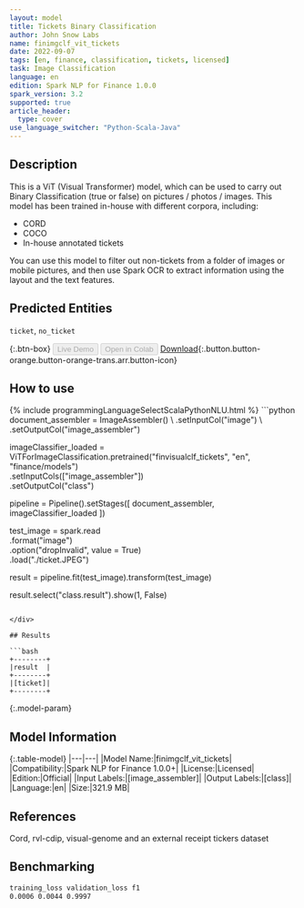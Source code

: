 ```yaml
---
layout: model
title: Tickets Binary Classification
author: John Snow Labs
name: finimgclf_vit_tickets
date: 2022-09-07
tags: [en, finance, classification, tickets, licensed]
task: Image Classification
language: en
edition: Spark NLP for Finance 1.0.0
spark_version: 3.2
supported: true
article_header:
  type: cover
use_language_switcher: "Python-Scala-Java"
---
```


## Description

This is a ViT (Visual Transformer) model, which can be used to carry out Binary Classification (true or false) on pictures / photos / images. This model has been trained in-house with different corpora, including:
- CORD
- COCO
- In-house annotated tickets 

You can use this model to filter out non-tickets from a folder of images or mobile pictures, and then use Spark OCR to extract information using the layout and the text features.

## Predicted Entities

`ticket`, `no_ticket`

{:.btn-box}
<button class="button button-orange" disabled>Live Demo</button>
<button class="button button-orange" disabled>Open in Colab</button>
[Download](https://s3.amazonaws.com/auxdata.johnsnowlabs.com/finance/models/finimgclf_vit_tickets_en_1.0.0_3.2_1662559973697.zip){:.button.button-orange.button-orange-trans.arr.button-icon}

## How to use



<div class="tabs-box" markdown="1">
{% include programmingLanguageSelectScalaPythonNLU.html %}
```python
document_assembler = ImageAssembler() \
    .setInputCol("image") \
    .setOutputCol("image_assembler")

imageClassifier_loaded = ViTForImageClassification.pretrained("finvisualclf_tickets", "en", "finance/models")\
  .setInputCols(["image_assembler"])\
  .setOutputCol("class")

pipeline = Pipeline().setStages([
    document_assembler,
    imageClassifier_loaded
])

test_image = spark.read\
    .format("image")\
    .option("dropInvalid", value = True)\
    .load("./ticket.JPEG")

result = pipeline.fit(test_image).transform(test_image)

result.select("class.result").show(1, False)
```

</div>

## Results

```bash
+--------+
|result  |
+--------+
|[ticket]|
+--------+
```

{:.model-param}
## Model Information

{:.table-model}
|---|---|
|Model Name:|finimgclf_vit_tickets|
|Compatibility:|Spark NLP for Finance 1.0.0+|
|License:|Licensed|
|Edition:|Official|
|Input Labels:|[image_assembler]|
|Output Labels:|[class]|
|Language:|en|
|Size:|321.9 MB|

## References

Cord, rvl-cdip, visual-genome and an external receipt tickers dataset

## Benchmarking

```bash
training_loss validation_loss f1 
0.0006 0.0044 0.9997
```